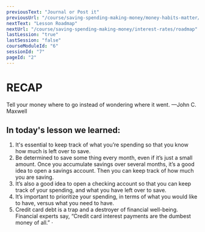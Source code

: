 ```yaml
---
previousText: "Journal or Post it"
previousUrl: "/course/saving-spending-making-money/money-habits-matter/journal-or-post-it"
nextText: "Lesson Roadmap"
nextUrl: "/course/saving-spending-making-money/interest-rates/roadmap"
lastLession: "true"
lastSession: "false"
courseModuleId: "6"
sessionId: "7"
pageId: "2"
---
```



# RECAP

<sparkle-character-intro position="right" character="jen">
Tell your money where to go instead of wondering where it went. 
—John C. Maxwell
</sparkle-character-intro>

## In today's lesson we learned:
1. It's essential to keep track of what you’re spending so that you know how much is left over to save.
2. Be determined to save some thing every month, even if it’s just a small amount. Once you accumulate savings over several months, it’s a good idea to open a savings account. Then you can keep track of how much you are saving.
3. It’s also a good idea to open a checking account so that you can keep track of your spending, and what you have left over to save. 
4. It’s important to prioritize your spending, in terms of what you would like to have, versus what you need to have.
5. Credit card debt is a trap and a destroyer of financial well-being. Financial experts say, “Credit card interest payments are the dumbest money of all.” ·
